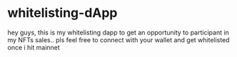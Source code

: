 # whitelisting-dApp
hey guys, this is my whitelisting dapp to get an opportunity to participant in my NFTs sales.. pls feel free to connect with your wallet and get whitelisted once i hit mainnet
